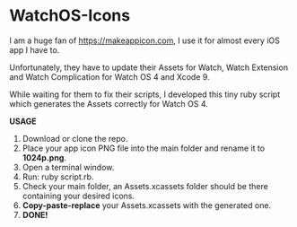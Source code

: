 # WatchOS-Icons

I am a huge fan of https://makeappicon.com, I use it for almost every iOS app I have to.

Unfortunately, they have to update their Assets for Watch, Watch Extension and Watch Complication for Watch OS 4 and Xcode 9.

While waiting for them to fix their scripts, I developed this tiny ruby script which generates the Assets correctly for Watch OS 4.

**USAGE**

1. Download or clone the repo.
2. Place your app icon PNG file into the main folder and rename it to **1024p.png**.
3. Open a terminal window.
4. Run: ruby script.rb.
5. Check your main folder, an Assets.xcassets folder should be there containing your desired icons.
6. **Copy-paste-replace** your Assets.xcassets with the generated one.
7. **DONE!**
